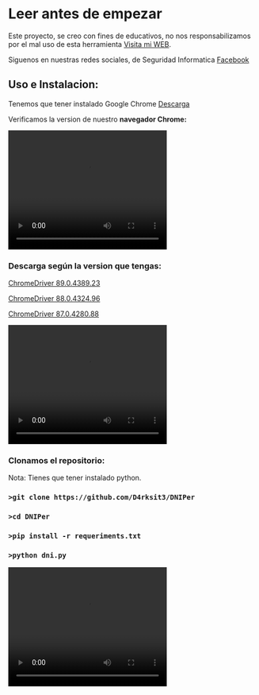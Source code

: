 # Leer antes de empezar

Este proyecto, se creo con fines de educativos, no nos responsabilizamos por el mal uso de esta herramienta [Visita mi WEB](https://projectdni.000webhostapp.com/).

Siguenos en nuestras redes sociales, de Seguridad Informatica [Facebook](https://facebook.com/d4rksit3)

## Uso e Instalacion:

Tenemos que tener instalado Google Chrome [Descarga](https://www.google.com/intl/es-419/chrome/)

Verificamos la version de nuestro <b>navegador Chrome:</b>

<video src="version.mp4" width=320  height=240 controls>
</video>

<p>

### Descarga según la version que tengas:


[ChromeDriver 89.0.4389.23](https://chromedriver.storage.googleapis.com/index.html?path=89.0.4389.23/)

[ChromeDriver 88.0.4324.96](https://chromedriver.storage.googleapis.com/index.html?path=88.0.4324.96/)

[ChromeDriver 87.0.4280.88](https://chromedriver.storage.googleapis.com/index.html?path=87.0.4280.88/)

<p>
<video src="friver.mp4" width=320  height=240 controls>
</video>

### Clonamos el repositorio:

Nota: Tienes que tener instalado python.

### `>git clone https://github.com/D4rksit3/DNIPer`
### `>cd DNIPer`
### `>pip install -r requeriments.txt`
### `>python dni.py`


<p>

<video src="fin.mp4" width=320  height=240 controls>
</video>

















































